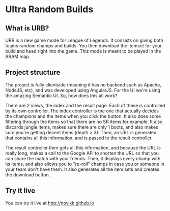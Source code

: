 # Ultra Random Builds
## What is URB?
URB is a new game mode for League of Legends. It consists on giving both teams random champs and builds. You then download the itemset for your build and head right into the game. This mode is meant to be played in the ARAM map.

## Project structure
The project is fully clientside (meaning it has no backend such as Apache, NodeJS, etc), and was developed using AngularJS. For the UI we're using the amazing Semantic UI.
So, how does this all work?

There are 2 views, the index and the result page. Each of these is controlled by its own controller.
The index controller is the one that actually decides the champions and the items when you click the button. It also does some filtering through the items so that there are no SR items for example. It also discards jungle items, makes sure there are only 1 boots, and also makes sure you're getting decent items (depth > 3).
Then, an URL is generated that contains all this information, and is passed to the result controller.

The result controller then gets all this information, and because the URL is really long, makes a call to the Google API to shorten the URL so that you can share the match with your friends.
Then, it displays every champ with its items, and also allows you to "re-roll" champs in case you or someone in your team don't have them.
It also generates all the item sets and creates the download button.

## Try it live
You can try it live at http://novikk.github.io
